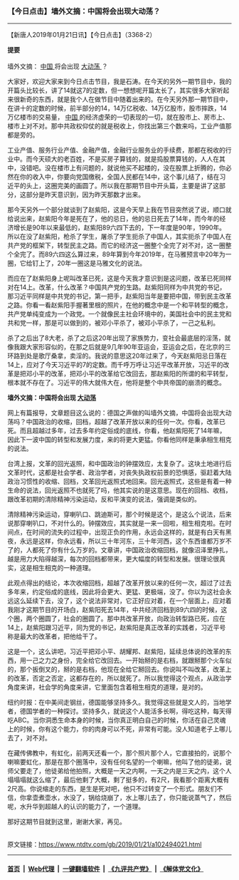### 【今日点击】墙外文摘：中国将会出现大动荡？
------------------------

<div class="post_content">
 <p>
  【新唐人2019年01月21日讯】【今日点击】（3368-2）
 </p>
 <p>
  <strong>
   提要
   <br>
   </br>
  </strong>
  墙外文摘：
  <a href="https://www.ntdtv.com/gb/中国.htm">
   中国
  </a>
  将会出现
  <a href="https://www.ntdtv.com/gb/大动荡.htm">
   大动荡
  </a>
  ？
 </p>
 <p>
  大家好，欢迎大家来到今日点击节目，我是石涛。在今天的另外一期节目中，我的开篇头比较长，讲了14就这7的定数，但一想想呢开篇太长了，其实很多大家听起来很新奇的东西，就是我个人在做节目中随着出来的。在今天另外那一期节目中，在讲十的定数的时候，前半部分的14，14万亿税收、14万亿股市，股市摔跌，14万亿楼市的交易量，
  <a href="https://www.ntdtv.com/gb/中国.htm">
   中国
  </a>
  的经济虚荣的一切表现的一切，就在股市上、房市上、楼市上对不对。那中共政权仰仗的就是税收上，你找出第三个数来吗，工业产值那都是旁的。
 </p>
 <p>
  工业产值、服务行业产值、金融产值，金融行业服务业的手续费，那都在税收的行业中。而今天硕大的老百姓，不是买房子算钱的，就是捣股票算钱的，人人在其中，没错吧。没在楼市上有问题的，就说他买不起楼的，没在股票上折腾的，你必然在你的收入中，你要向党国缴税，全国人民都在14中，这个事儿结了，结在习近平的头上，这圈完美的画圆了。所以我在那期节目中开头篇，主要是讲了这部分，这部分是昨天意识到，因为昨天那数才出来。
 </p>
 <p>
  那今天另外一个部分就谈到了赵紫阳，这是今天早上我在节目突然说了说，顺口就给说出来，赵紫阳今年是死在了，他的忌日，他的忌日死去了14年，而今年的经济增长是90年以来最低的，赵紫阳89六四下去的，下一年度是90年，1990年。所以在没了赵紫阳，枪杀了学生，屠杀了学生扼杀了中国人，其实扼杀了中国人在共产党的框架下，转型民主之路。而它的经济这一圈整个全完了对不对，这一圈整个全完了。而89六四这么算过来，89年算到今年2019年，在马雅预言中20年为一圈，它给钉上了，20年一圈这是马雅文化的说法。
 </p>
 <p>
  而应在了赵紫阳身上呢叫改革已死，这是今天我才意识到是这问题，改革已死同样对在14上。改革，什么改革？中国共产党的生路。赵紫阳同样为中共党的书记，那习近平同样是中共党的书记，第一把手，赵紫阳当年是要把中国，带到民主改革之路。你看一看赵紫阳手握著里根的照片，在他的概念中是一个和平转型的概念，共产党单纯变成为一个政党。一个就像民主社会环境中的，美国社会中的民主党和共和党一样，那是可以做到的，被邓小平杀了，被邓小平杀了，一己之私利。
 </p>
 <p>
  杀了之后出了8大老，杀了之后这20年出现了家族势力，变社会最底层的淫荡，就像我跟大家形容似的，在那之后就是9几年90年亚运会，亚运会之后，在北京的三环路到处是歌厅桑拿，卖淫的。我说的意思这20年过来了，今天赵紫阳忌日落在14上，应对了今天习近平的7的定数。而千呼万呼让习近平改革开放，习近平的改革是把邓小平的改革，把邓小平的改革给它改回去，那赵紫阳的所谓的和平转型，根本就不存在了。习近平的伟大就伟大在，他将是整个中共帝国的崩溃的概念。
 </p>
 <p>
  <strong>
   墙外文摘：中国将会出现
   <a href="https://www.ntdtv.com/gb/大动荡.htm">
    大动荡
   </a>
  </strong>
 </p>
 <p>
  网上有篇报导，文章题目这么说的：德国之声做的叫墙外文摘，中国将会出现大动荡吗？中国政治的收缩，回档，超越了改革开放以来的任何一次。你看，改革已死。而且超越过多年，过去多年约定俗成的底线，你看，他赵紫阳死了14年嘛，因此下一波中国的转型和发展力度，来的将更大更猛。你看他同样是秉承相生相克的说法。
 </p>
 <p>
  台湾上报，文革的回光返照，和中国政治的钟摆效应，太复杂了。这块土地进行后文革时代，这都是社会学者、政治学者，对丧失执政权前景的恐惧感，驱赶着大陆政治习惯性的收缩、回档，文革回光返照式地回来。回光返照式，这些是有着一种生命的说法，回光返照不也就死了吗，他其实说的是这意思。现在的回档、收档，跟改革初期的清除精神污染运动，反和平演变的说法，强调是类似的。
 </p>
 <p>
  清除精神污染运动，穿喇叭口、跳迪斯可，那个时候是这个，是这么个说法，后来说那穿喇叭口，不对什么的。钟摆效应，其实就是一来一回啦，相生相克啦。在时间点，在时间的流失的过程中，出现正负的作用，永远会这样的，就是有白天有黑夜，永远是这样，你永远看，所以三十年河东，三十年河西，这个东西谁都万岁不了的，人都死了你有什么万岁的。文章讲，中国政治收缩回档，就像沼泽里挣扎，越是用力大陷得越深，每次的回档都带来，更大幅度的转型和发展。很理论很真实，这是相生相克的一种道理。
 </p>
 <p>
  此观点得出的结论，本次收缩回档，超越了改革开放以来的任何一次，超过了过去多年来，约定俗成的底线，因此将会更大、更猛、更极端，没了。你以为这社会永远这么延续下去，没了，这个说法非常对，它正好应对着，在一个层面上，应对着我刚才这期节目的开场白，赵紫阳死去14年，中共经济回档到89六四的时候，这个圈，两个圈圆了，社会的圈圆了。那中共改革开放，向政治转型路已死，应在14上，赵紫阳跟习近平，同为党的书记，赵紫阳是真正改革的实践者，习近平号称是最大的改革者，把他给干了。
 </p>
 <p>
  这是一个，这么讲吧，习近平把邓小平、胡耀邦、赵紫阳，延续总体说的改革的东西，用一己之力之身份，完全给它改回去。一开始掰的是右档，就跟掰那个火车似的，那个扳倒叉的，掰的是右档，他现在全给它掰回去。你说叫不叫改革，改革上的改革，否定之否定，这都存在的，所以就死了。所以我觉得这个观点，从政治学角度来讲，社会学的角度来讲，它里面包含着相生相克的道理，是对的。
 </p>
 <p>
  纽约时报：在中美间走钢丝，德国能够坚持多久。我觉得这些就是文人的，当地学者，德国学者的一种探讨。坚持多久，就说这个人能活多长啊，得吃这种，每天得吃ABC。当你洞悉生命本身的时候，当你真正明白自己的时候，你活在自己灵魂上的时候，你有这个能力，你的肉身可以不死，非常有可能。没人知道老子上哪儿去了，对不对。
 </p>
 <p>
  在藏传佛教中，有虹化，前两天还看一个，那个照片那个人，它直接拍的，说那个喇嘛要虹化，那是在那个圈落中，没有任何名望的一个喇嘛，他叫了他的徒弟，说师父要走了，他徒弟给他拍照，大概是一天之内啊，一天之内是三天之内，这个人塌塌塌就这么缩了，最后他剩了大概，剩了挺多的，有2尺，我看那个距离大概有2尺高。你说缩走的东西，是生是死对吧，他只不过转变了一个形式。朋友们不信，你拿壶煮壶水，水没了，锅给烧崩了，水上哪儿去了，你只能说蒸气了，然后呢，水升华到超越人的认识的能力了，一个道理。
 </p>
 <p>
  那好这期节目就到这里，谢谢大家，再见。
 </p>
 <div class="single_ad">
 </div>
</div>

<br/>原文链接：https://www.ntdtv.com/gb/2019/01/21/a102494021.html


------------------------
#### [首页](https://github.com/gfw-breaker/banned-news/blob/master/README.md) &nbsp;|&nbsp; [Web代理](https://github.com/labour-camp/helloworld) &nbsp;|&nbsp; [一键翻墙软件](https://github.com/gfw-breaker/nogfw/blob/master/README.md) &nbsp;|&nbsp; [《九评共产党》](https://github.com/gfw-breaker/9ping.md/blob/master/README.md#九评之一评共产党是什么) &nbsp;|&nbsp; [《解体党文化》](https://github.com/gfw-breaker/jtdwh.md/blob/master/README.md#绪论)

